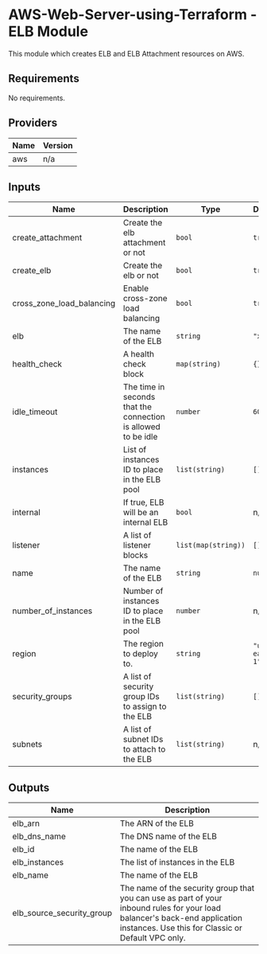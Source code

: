 # AWS-Web-Server-using-Terraform - ELB Module
This module which creates ELB and ELB Attachment resources on AWS.
## Requirements

No requirements.

## Providers

| Name | Version |
|------|---------|
| aws | n/a |

## Inputs

| Name | Description | Type | Default | Required |
|------|-------------|------|---------|:--------:|
| create\_attachment | Create the elb attachment or not | `bool` | `true` | no |
| create\_elb | Create the elb or not | `bool` | `true` | no |
| cross\_zone\_load\_balancing | Enable cross-zone load balancing | `bool` | `true` | no |
| elb | The name of the ELB | `string` | `"xxdd"` | no |
| health\_check | A health check block | `map(string)` | `{}` | no |
| idle\_timeout | The time in seconds that the connection is allowed to be idle | `number` | `60` | no |
| instances | List of instances ID to place in the ELB pool | `list(string)` | `[]` | no |
| internal | If true, ELB will be an internal ELB | `bool` | n/a | yes |
| listener | A list of listener blocks | `list(map(string))` | `[]` | no |
| name | The name of the ELB | `string` | `null` | no |
| number\_of\_instances | Number of instances ID to place in the ELB pool | `number` | n/a | yes |
| region | The region to deploy to. | `string` | `"us-east-1"` | no |
| security\_groups | A list of security group IDs to assign to the ELB | `list(string)` | `[]` | no |
| subnets | A list of subnet IDs to attach to the ELB | `list(string)` | n/a | yes |

## Outputs

| Name | Description |
|------|-------------|
| elb\_arn | The ARN of the ELB |
| elb\_dns\_name | The DNS name of the ELB |
| elb\_id | The name of the ELB |
| elb\_instances | The list of instances in the ELB |
| elb\_name | The name of the ELB |
| elb\_source\_security\_group | The name of the security group that you can use as part of your inbound rules for your load balancer's back-end application instances. Use this for Classic or Default VPC only. |

